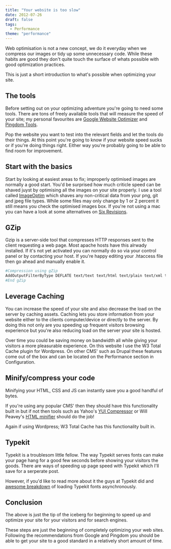 ```yaml
---
title: "Your website is too slow"
date: 2012-07-26
draft: false
tags:
  - Performance
theme: "performance"
---
```


Web optimisation is not a new concept, we do it everyday when we compress our images or tidy up some unnecessary code. While these habits are good they don't quite touch the surface of whats possible with good optimization practices. 

This is just a short introduction to what's possible when optimizing your site. 

## The tools 

Before setting out on your optimizing adventure you're going to need some tools. There are tons of freely available tools that will measure the speed of your site; my personal favourites are [Google Website Optimizer](https://www.google.com/websiteoptimizer/ "Google Website Optimizer") and [Pingdom Tools](http://tools.pingdom.com/fpt/ "Pingdom Tools"). 

Pop the website you want to test into the relevant fields and let the tools do their things. At this point you're going to know if your website speed sucks or if you're doing things right. Either way you're probably going to be able to find room for improvement. 

## Start with the basics 

Start by looking at easiest areas to fix; improperly optimised images are normally a good start. You'd be surprised how much criticle speed can be shaved juyst by optimising all the images on your site properly. I use a tool called [ImageOptim](http://imageoptim.com/ "ImageOptim") which shaves any non-critical data from your png, git and jpeg file types. While some files may only change by 1 or 2 percent it still means you check the optimised images box. If you're not using a mac you can have a look at some alternatives on [Six Revisions](http://sixrevisions.com/tools/8-excellent-tools-for-optimizing-your-images/). 
  
## GZip 

Gzip is a server-side tool that compresses HTTP responses sent to the client requesting a web page. Most apache hosts have this alrwady installed. If it's not yet activated you can normally do so via your control panel or by contacting your host. If you're happy editing your .htaccess file then go ahead and manually enable it. 

``` bash 
#Compression using gZip 
AddOutputFilterByType DEFLATE text/text text/html text/plain text/xml text/css application/x-javascript application/javascript text/javascript 
#End gZip
```

## Leverage Caching 

You can increase the speed of your site and also decrease the load on the server by caching assets. Caching lets you store information from your website either to the clients computer/device or directly to the server. By doing this not only are you speeding up frequent visitors browsing experience but you're also reducing load on the server your site is hosted. 

Over time you could be saving money on bandwidth all while giving your visitors a more pleasurable experience. On this website I use the W3 Total Cache plugin for Wordpress. On other CMS' such as Drupal these features come out of the box and can be located on the Performance section in Configuration. 

## Minify/compress your code 

Minifying your HTML, CSS and JS can instantly save you a good handful of bytes. 

If you're using any popular CMS' then they should have this functionality built in but if not then tools such as Yahoo's [YUI Compressor](http://developer.yahoo.com/yui/compressor/ "YUI Compressor") or Will Peavey's [HTML minifier](http://www.willpeavy.com/minifier/ "HTML Minifier") should do the job! 

Again if using Wordpress; W3 Total Cache has this functionality built in. 

## Typekit 

Typekit is a troublesom little fellow. The way Typekit serves fonts can make your page hang for a good few seconds before showing your visitors the goods. There are ways of speeding up page speed with Typekit which I'll save for a serperate post. 

However, if you'd like to read more about it the guys at Typekit did and [awesome breakdown](http://blog.typekit.com/2011/05/25/loading-typekit-fonts-asynchronously/ "Asynchronous Typekit") of loading Typekit fonts asynchronously. 

## Conclusion 

The above is just the tip of the iceberg for beginning to speed up and optimize your site for your visitors and for search engines. 

These steps are just the beginning of completely optimizing your web sites. Following the recommendations from Google and Pingdom you should be able to get your site to a good standard in a relatively short amount of time.
